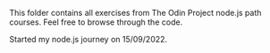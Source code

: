 This folder contains all exercises from The Odin Project node.js path courses.
Feel free to browse through the code.

Started my node.js journey on 15/09/2022.
